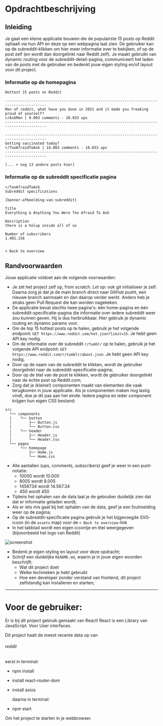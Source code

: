 # Opdrachtbeschrijving

## Inleiding

Je gaat een kleine applicatie bouwen die de populairste 15 posts op Reddit ophaalt via hun API en deze op een webpagina laat
zien. De gebruiker kan op de subreddit-klikken om hier meer informatie over te bekijken, of op de post zelf (en wordt
dan doorgelinkt naar Reddit zelf). Je maakt gebruikt van dynamic routing voor de subreddit-detail-pagina, communiceert
het laden van de posts met de gebruiker en bedenkt jouw eigen styling en/of layout voor dit project.

### Informatie op de homepagina

```
Hottest 15 posts on Reddit

-----------------------------------------------------------------------------------------
Men of reddit, what have you done in 2021 and it made you freaking proud of yourself?  
r/AskMen | 8.003 comments - 10.033 ups
-----------------------------------------------------------------------------------------

-----------------------------------------------------------------------------------------
Getting vaccinated today? 
r/TooAfraidToAsk | 14.003 comments - 10.033 ups
-----------------------------------------------------------------------------------------

[... + nog 13 andere posts hier]
```

### Informatie op de subreddit specificatie pagina

```
r/TooAfraidToAsk
Subreddit specifications

[banner-afbeelding-van-subreddit]

Title
Everything & Anything You Were Too Afraid To Ask

Description  
there is a holup inside all of us

Number of subscribers  
1.401.136


< Back to overview
```

## Randvoorwaarden

Jouw applicatie voldoet aan de volgende voorwaarden:

- Je zet het project zelf op, from scratch. _Let op_: ook git initialiseer je zelf. Daarna zorg je dat je de main branch direct naar GitHub pusht, een nieuwe branch aanmaakt en dan daarop verder werkt. Anders heb je straks geen Pull Request die kan worden nagekeken.
- De applicatie bevat slechts twee pagina's: één home-pagina en één subreddit-specificatie-pagina die informatie over
  iedere subreddit weer zou kunnen geven. Hij is dus herbruikbaar. Hier gebruik je dynamic routing en dynamic params
  voor.
- Om de top 15 hottest posts op te halen, gebruik je het volgende endpoint: `GET https://www.reddit.com/hot.json?limit=15`.
  Je hebt geen API key nodig.
- Om de informatie over de subreddit `r/tumblr` op te halen, gebruik je het volgende API
  endpoint: `GET https://www.reddit.com/r/tumblr/about.json`. Je hebt geen API key nodig.
- Door op de naam van de subreddit te klikken, wordt de gebruiker doorgelinkt naar de subreddit-specificatie-pagina;
- Door op de titel van de post te klikken, wordt de gebruiker doorgelinkt naar de echte post op Reddit.com;
- Zorg dat je (kleine!) componenten maakt van elementen die vaak terugkomen in jouw applicatie. Als je componenten maken nog lastig vindt, doe je dit pas aan het einde. Iedere pagina en ieder component krijgen hun eigen CSS bestand:
```
src
  └── components
  |    └── button
  |        ├── Button.js
  |        └── Button.css
  |    └── header
  |        ├── Header.js
  |        └── Header.css
  └── pages
       └── homepage
           ├── Home.js
           └── Home.css
```
- Alle aantallen (ups, comments, subscribers) geef je weer in een punt-notatie:
  - 10000 wordt 10.000
  - 8005 wordt 8.005
  - 1456734 wordt 14.567.34
  - 450 wordt 450
- Tijdens het ophalen van de data laat je de gebruiker duidelijk zien dat dat er informatie geladen wordt;
- Als er iets mis gaat bij het ophalen van de data, geef je een foutmelding weer op de pagina;
- Op de subreddit-specificatie pagina gebruik je het bijgevoegde SVG-icoon (in de `assets` map) voor de `< Back to overview`-link
- In het tabblad wordt een eigen icoontje en titel weergegeven (bijvoorbeeld het logo van Reddit)

![screenshot](./src/assets/screenshot.png)

- Bedenk je eigen styling en layout voor deze opdracht;
- Schrijf een duidelijke `README.md`, waarin je in jouw eigen woorden beschrijft:
  - Wat dit project doet
  - Welke technieken je hebt gebruikt
  - Hoe een developer zonder verstand van frontend, dit project zelfstandig kan installeren en starten;

--------------------------------------------

# Voor de gebruiker:

Er is bij dit project gebruik gemaakt van React!
React is een Library van JavaScript.
Voor User interfaces.

Dit project haalt de meest recente data op van 
###### reddit

eerst in terminal:
- npm install
- install react-router-dom
- install axios

  daarna in terminal:
- npm start

Om het project te starten in je webbrowser.